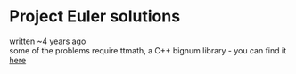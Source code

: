 # Project Euler solutions

written ~4 years ago   
some of the problems require ttmath, a C++ bignum library - you can find it [here](www.ttmath.org)
